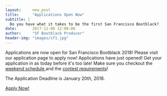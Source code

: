 ```yaml
---
layout:     new_post
title:      "Applications Open Now"
subtitle: |
  Do you have what it takes to be the first San Francisco Bootblack?
date:       2017-12-08 12:00:00
author:     "SF Bootblack Producer"
header-img: "images/sf1.jpg"
---
```


<p>
  Applications are now open for San Francisco Bootblack 2018! Please visit our application page to apply now! Applications have just opened! Get your application in as today before it's too late! Make sure you checkout the <a href="/2018/schedule"> weekend schedule </a> and the <a href="/2018/contest"> contest requirements</a>!
</p>

<p> The Application Deadline is January 20th, 2018. </p>

<a href="/2018/app/" class="btn btn-lg btn-primary">
  Apply Now!
</a>
